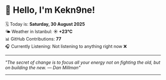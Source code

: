 # 👋 Hello, I'm Kekn9ne!

🗓️ Today is: **Saturday, 30 August 2025**  
🌤️ Weather in Istanbul: **☀️   +23°C**  
📊 GitHub Contributions: **77**  
🎧 Currently Listening: Not listening to anything right now ❌

---

_"The secret of change is to focus all your energy not on fighting the old, but on building the new. — *Dan Millman*"_

---
